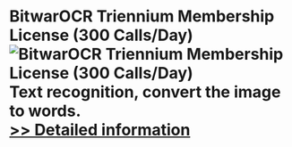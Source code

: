 # BitwarOCR Triennium Membership License (300 Calls/Day)<br />![BitwarOCR Triennium Membership License (300 Calls/Day)](https://mycommerce.akamaized.net/api/pimages/P300986668/BIG/300986668.PNG)<br />Text recognition, convert the image to words.<br />[>> Detailed information](https://secure.shareit.com/shareit/product.html?productid=300986668&affiliateid=200057808)